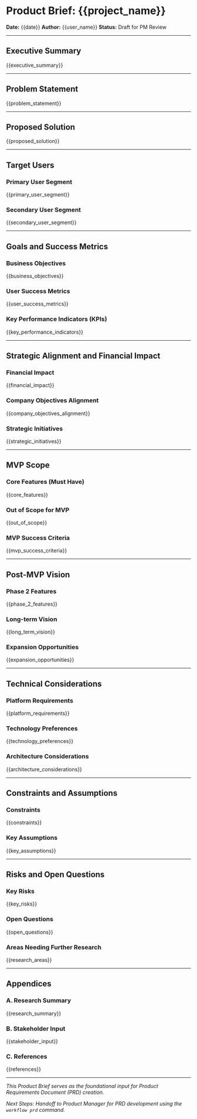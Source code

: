 # Product Brief: {{project_name}}

**Date:** {{date}} **Author:** {{user_name}} **Status:** Draft for PM Review

---

## Executive Summary

{{executive_summary}}

---

## Problem Statement

{{problem_statement}}

---

## Proposed Solution

{{proposed_solution}}

---

## Target Users

### Primary User Segment

{{primary_user_segment}}

### Secondary User Segment

{{secondary_user_segment}}

---

## Goals and Success Metrics

### Business Objectives

{{business_objectives}}

### User Success Metrics

{{user_success_metrics}}

### Key Performance Indicators (KPIs)

{{key_performance_indicators}}

---

## Strategic Alignment and Financial Impact

### Financial Impact

{{financial_impact}}

### Company Objectives Alignment

{{company_objectives_alignment}}

### Strategic Initiatives

{{strategic_initiatives}}

---

## MVP Scope

### Core Features (Must Have)

{{core_features}}

### Out of Scope for MVP

{{out_of_scope}}

### MVP Success Criteria

{{mvp_success_criteria}}

---

## Post-MVP Vision

### Phase 2 Features

{{phase_2_features}}

### Long-term Vision

{{long_term_vision}}

### Expansion Opportunities

{{expansion_opportunities}}

---

## Technical Considerations

### Platform Requirements

{{platform_requirements}}

### Technology Preferences

{{technology_preferences}}

### Architecture Considerations

{{architecture_considerations}}

---

## Constraints and Assumptions

### Constraints

{{constraints}}

### Key Assumptions

{{key_assumptions}}

---

## Risks and Open Questions

### Key Risks

{{key_risks}}

### Open Questions

{{open_questions}}

### Areas Needing Further Research

{{research_areas}}

---

## Appendices

### A. Research Summary

{{research_summary}}

### B. Stakeholder Input

{{stakeholder_input}}

### C. References

{{references}}

---

_This Product Brief serves as the foundational input for Product Requirements
Document (PRD) creation._

_Next Steps: Handoff to Product Manager for PRD development using the
`workflow prd` command._
